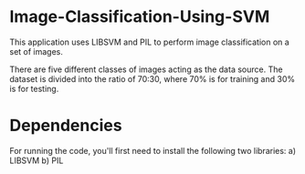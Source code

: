 # Image-Classification-Using-SVM
This application uses LIBSVM and PIL to perform image classification on a set of images.

There are five different classes of images acting as the data source. The dataset is divided into the ratio of 70:30, where 70% is for training and 30% is for testing.

# Dependencies
For running the code, you'll first need to install the following two libraries:
a) LIBSVM
b) PIL